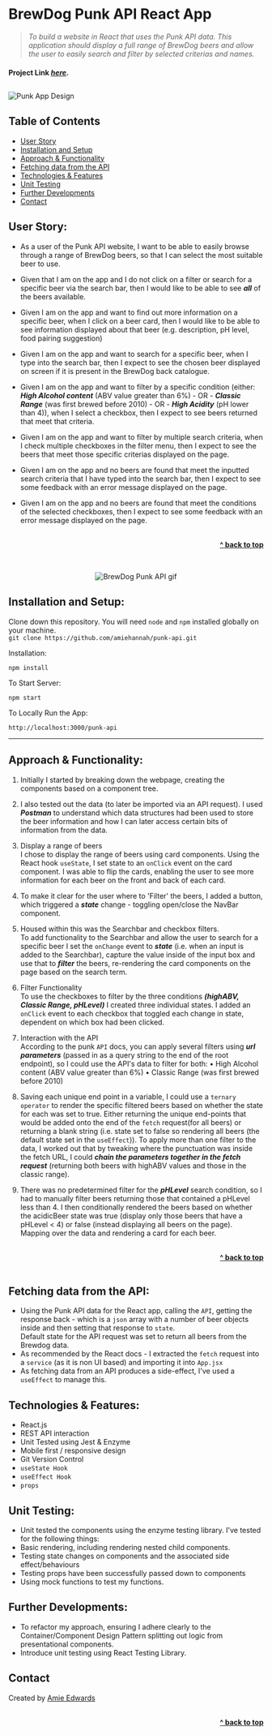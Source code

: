 # BrewDog Punk API React App

> _To build a website in React that uses the Punk API data. This application should display a full range of BrewDog beers and allow the user to easily search and filter by selected criterias and names._ </br>

#### Project Link [_here_](https://amiehannah.github.io/punk-api/).

##

![Punk App Design](./src/assets/zephyr-ph.png)

## Table of Contents

- [User Story](#user-story)
- [Installation and Setup](#installation-and-setup)
- [Approach & Functionality](#approach--functionality)
- [Fetching data from the API](#fetching-data-from-the-api)
- [Technologies & Features](#technologies--features)
- [Unit Testing](#unit-testing)
- [Further Developments](#further-developments)
- [Contact](#contact)

## User Story:

- As a user of the Punk API website, I want to be able to easily browse through a range of BrewDog beers, so that I can select the most suitable beer to use.

- Given that I am on the app and I do not click on a filter or search for a specific beer via the search bar, then I would like to be able to see **_all_** of the beers available.
- Given I am on the app and want to find out more information on a specific beer, when I click on a beer card, then I would like to be able to see information displayed about that beer (e.g. description, pH level, food pairing suggestion)
- Given I am on the app and want to search for a specific beer, when I type into the search bar, then I expect to see the chosen beer displayed on screen if it is present in the BrewDog back catalogue.
- Given I am on the app and want to filter by a specific condition (either: **_High Alcohol content_** (ABV value greater than 6%) - OR - **_Classic Range_** (was first brewed before 2010) - OR - **_High Acidity_** (pH lower than 4)), when I select a checkbox, then I expect to see beers returned that meet that criteria.
- Given I am on the app and want to filter by multiple search criteria, when I check multiple checkboxes in the filter menu, then I expect to see the beers that meet those specific criterias displayed on the page.
- Given I am on the app and no beers are found that meet the inputted search criteria that I have typed into the search bar, then I expect to see some feedback with an error message displayed on the page.
- Given I am on the app and no beers are found that meet the conditions of the selected checkboxes, then I expect to see some feedback with an error message displayed on the page.

<br/>
<div align="right">
    <b><a href="#"> ^ back to top</a></b>
</div>
<br/>

##

<p align="center">
  <img src="./src/assets/brewdog-punk-api.gif" alt="BrewDog Punk API gif">
</p>

## Installation and Setup:

Clone down this repository. You will need `node` and `npm` installed globally on your machine. </br>
`git clone https://github.com/amiehannah/punk-api.git`

Installation:

`npm install`

To Start Server:

`npm start`

To Locally Run the App:

`http://localhost:3000/punk-api`

---

## Approach & Functionality:

1. Initially I started by breaking down the webpage, creating the components based on a component tree.

2. I also tested out the data (to later be imported via an API request). I used **_Postman_** to understand which data structures had been used to store the beer information and how I can later access certain bits of information from the data.

3. Display a range of beers </br>
   I chose to display the range of beers using card components. Using the React hook `useState`, I set state to an `onClick` event on the card component. I was able to flip the cards, enabling the user to see more information for each beer on the front and back of each card.

4. To make it clear for the user where to 'Filter' the beers, I added a button, which triggered a **_state_** change - toggling open/close the NavBar component.

5. Housed within this was the Searchbar and checkbox filters. </br>
   To add functionality to the Searchbar and allow the user to search for a specific beer I set the `onChange` event to **_state_** (i.e. when an input is added to the Searchbar), capture the value inside of the input box and use that to **_filter_** the beers, re-rendering the card components on the page based on the search term.

6. Filter Functionality </br>
   To use the checkboxes to filter by the three conditions **_(highABV, Classic Range, pHLevel)_** I created three individual states. I added an `onClick` event to each checkbox that toggled each change in state, dependent on which box had been clicked.

7. Interaction with the API </br>
   According to the punk `API` docs, you can apply several filters using **_url parameters_** (passed in as a query string to the end of the root endpoint), so I could use the API's data to filter for both:
   • High Alcohol content (ABV value greater than 6%)
   • Classic Range (was first brewed before 2010)

8. Saving each unique end point in a variable, I could use a `ternary operator` to render the specific filtered beers based on whether the state for each was set to true. Either returning the unique end-points that would be added onto the end of the `fetch` request(for all beers) or returning a blank string (i.e. state set to false so rendering all beers (the default state set in the `useEffect`)). To apply more than one filter to the data, I worked out that by tweaking where the punctuation was inside the fetch URL, I could **_chain the parameters together in the fetch request_** (returning both beers with highABV values and those in the classic range).

9. There was no predetermined filter for the **_pHLevel_** search condition, so I had to manually filter beers returning those that contained a pHLevel less than 4. I then conditionally rendered the beers based on whether the acidicBeer state was true (display only those beers that have a pHLevel < 4) or false (instead displaying all beers on the page).</br>
   Mapping over the data and rendering a card for each beer.

<br/>
<div align="right">
    <b><a href="#"> ^ back to top</a></b>
</div>
<br/>

## Fetching data from the API:

- Using the Punk API data for the React app, calling the `API`, getting the response back - which is a `json` array with a number of beer objects inside and then setting that response to `state`. </br>
  Default state for the API request was set to return all beers from the Brewdog data.
- As recommended by the React docs - I extracted the `fetch` request into a `service` (as it is non UI based) and importing it into `App.jsx`
- As fetching data from an API produces a side-effect, I've used a `useEffect` to manage this.

## Technologies & Features:

- React.js
- REST API interaction
- Unit Tested using Jest & Enzyme
- Mobile first / responsive design
- Git Version Control
- `useState Hook`
- `useEffect Hook`
- `props`

## Unit Testing:

- Unit tested the components using the enzyme testing library.
  I've tested for the following things:
- Basic rendering, including rendering nested child components.
- Testing state changes on components and the associated side effect/behaviours
- Testing props have been successfully passed down to components
- Using mock functions to test my functions.

## Further Developments:

- To refactor my approach, ensuring I adhere clearly to the Container/Component Design Pattern splitting out logic from presentational components.
- Introduce unit testing using React Testing Library.

## Contact

Created by [Amie Edwards](mailto:amie.edwards17@gmail.com)

<br/>
<div align="right">
    <b><a href="#"> ^ back to top</a></b>
</div>
<br/>
